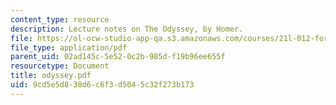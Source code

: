 ```yaml
---
content_type: resource
description: Lecture notes on The Odyssey, by Homer.
file: https://ol-ocw-studio-app-qa.s3.amazonaws.com/courses/21l-012-forms-of-western-narrative-fall-2007/9cd5e5d838d6c6f3d5045c32f273b173_odyssey.pdf
file_type: application/pdf
parent_uid: 02ad145c-5e52-0c2b-985d-f19b96ee655f
resourcetype: Document
title: odyssey.pdf
uid: 9cd5e5d8-38d6-c6f3-d504-5c32f273b173
---
```

